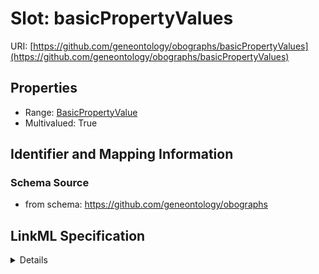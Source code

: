 # Slot: basicPropertyValues

URI: [https://github.com/geneontology/obographs/basicPropertyValues](https://github.com/geneontology/obographs/basicPropertyValues)



<!-- no inheritance hierarchy -->




## Properties

* Range: [BasicPropertyValue](BasicPropertyValue.md)
* Multivalued: True







## Identifier and Mapping Information







### Schema Source


* from schema: https://github.com/geneontology/obographs




## LinkML Specification

<details>
```yaml
name: basicPropertyValues
from_schema: https://github.com/geneontology/obographs
rank: 1000
multivalued: true
alias: basicPropertyValues
domain_of:
- Meta
range: BasicPropertyValue

```
</details>